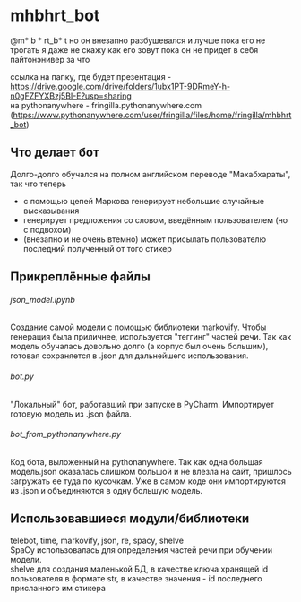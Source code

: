 # mhbhrt_bot
@m* b * rt_b* t но он внезапно разбушевался и лучше пока его не трогать я даже не скажу как его зовут пока он не придет в себя пайтонэнивер за что

ссылка на папку, где будет презентация - https://drive.google.com/drive/folders/1ubx1PT-9DRmeY-h-n0gFZFYXBzj5BI-E?usp=sharing \
на pythonanywhere - fringilla.pythonanywhere.com (https://www.pythonanywhere.com/user/fringilla/files/home/fringilla/mhbhrt_bot)

## Что делает бот
Долго-долго обучался на полном английском переводе "Махабхараты", так что теперь
- с помощью цепей Маркова генерирует небольшие случайные высказывания
- генерирует предложения со словом, введённым пользователем (но с подвохом)
- (внезапно и не очень втемно) может присылать пользователю последний полученный от того стикер

## Прикреплённые файлы
###### json_model.ipynb
Создание самой модели с помощью библиотеки markovify. Чтобы генерация была приличнее, используется "теггинг" частей речи. Так как модель обучалась довольно долго (а корпус был очень большим), готовая сохраняется в .json для дальнейшего использования.
###### bot.py
"Локальный" бот, работавший при запуске в PyCharm. Импортирует готовую модель из .json файла.

###### bot_from_pythonanywhere.py
Код бота, выложенный на pythonanywhere. Так как одна большая модель.json оказалась слишком большой и не влезла на сайт, пришлось загружать ее туда по кусочкам. Уже в самом коде они импортируются из .json и объединяются в одну большую модель.

## Использовавшиеся модули/библиотеки
telebot, time, markovify, json, re, spacy, shelve
\
SpaCy использовалась для определения частей речи при обучении модели.\
shelve для создания маленькой БД, в качестве ключа хранящей id пользователя в формате str, в качестве значения - id последнего присланного им стикера

